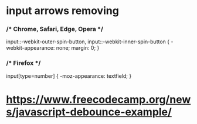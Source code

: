 # input arrows removing
### /* Chrome, Safari, Edge, Opera */
input::-webkit-outer-spin-button,
input::-webkit-inner-spin-button {
  -webkit-appearance: none;
  margin: 0;
}

### /* Firefox */
input[type=number] {
  -moz-appearance: textfield;
}


# https://www.freecodecamp.org/news/javascript-debounce-example/